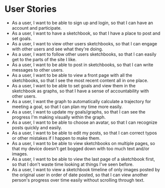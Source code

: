 # User Stories

- As a user, I want to be able to sign up and login, so that I can have an account and participate.
- As a user, I want to have a sketchbook, so that I have a place to post and set goals.
- As a user, I want to view other users sketchbooks, so that I can engage with other users and see what they're doing.
- As a user, I want to follow other users sketchbooks, so that I can easily get to the parts of the site I like.
- As a user, I want to be able to post in sketchbooks, so that I can write messages to other users.
- As a user, I want to be able to view a front page with all the sketchbooks, so that I see the most recent content all in one place.
- As a user, I want to be able to set goals and view them in the sketchbook as graphs, so that I have a sense of accountability with other users.
- As a user, I want the graph to automatically calculate a trajectory for meeting a goal, so that I can plan my time more easily.
- As a user, I want to update my goals/graphs, so that I can see the progress I'm making visually within the graph.
- As a user, I want to be able to choose an avatar, so that I can recognize posts quickly and easily.
- As a user, I want to be able to edit my posts, so that I can correct typos or other mistakes if I happen to make them.
- As a user, I want to be able to view sketchbooks on multiple pages, so that my device doesn't get bogged down with too much text and/or images.
- As a user, I want to be able to view the last page of a sketchbook first, so that I don't waste time looking at things I've seen before.
- As a user, I want to view a sketchbook timeline of only images posted by the original user in order of date posted, so that I can view another person's progress over time easily without scrolling through text.
